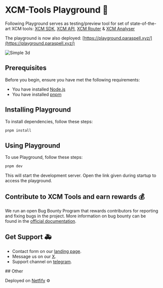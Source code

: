 # XCM-Tools Playground 🛝

Following Playground serves as testing/preview tool for set of state-of-the-art XCM tools: [XCM SDK](https://github.com/paraspell/xcm-tools/tree/main/packages/sdk), [XCM API](https://github.com/paraspell/xcm-tools/tree/main/apps/xcm-api), [XCM Router](https://github.com/paraspell/xcm-tools/tree/main/packages/xcm-router) & [XCM Analyser](https://github.com/paraspell/xcm-tools/tree/main/packages/xcm-analyser)

The playground is now also deployed: [https://playground.paraspell.xyz/](https://playground.paraspell.xyz/)

![Simple 3d](https://github.com/paraspell/xcm-tools/assets/55763425/336bb31d-202f-4e53-9324-54ab6560b6bc)

## Prerequisites

Before you begin, ensure you have met the following requirements:

- You have installed [Node.js](https://nodejs.org/en/download/)
- You have installed [pnpm](https://pnpm.io/installation)

## Installing Playground

To install dependencies, follow these steps:

```bash
pnpm install
```

## Using Playground

To use Playground, follow these steps:

```bash
pnpm dev
```

This will start the development server. Open the link given during startup to access the playground.

## Contribute to XCM Tools and earn rewards 💰

We run an open Bug Bounty Program that rewards contributors for reporting and fixing bugs in the project. More information on bug bounty can be found in the [official documentation](https://paraspell.github.io/docs/contribution.html).

## Get Support 🚑

- Contact form on our [landing page](https://paraspell.xyz/#contact-us).
- Message us on our [X](https://x.com/paraspell).
- Support channel on [telegram](https://t.me/paraspell).

## Other 

Deployed on [Netfify](https://www.netlify.com/) ⚙️